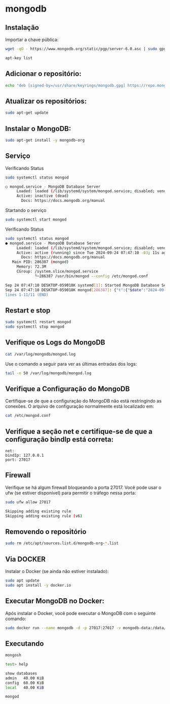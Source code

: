 # mongodb

## Instalação

Importar a chave pública:

```bash
wget -qO - https://www.mongodb.org/static/pgp/server-6.0.asc | sudo gpg --dearmor -o /usr/share/keyrings/mongodb.gpg

apt-key list
```

## Adicionar o repositório:

```bash
echo "deb [signed-by=/usr/share/keyrings/mongodb.gpg] https://repo.mongodb.org/apt/ubuntu $(lsb_release -cs)/mongodb-org/6.0 multiverse" | sudo tee /etc/apt/sources.list.d/mongodb-org-6.0.list
```
## Atualizar os repositórios:

```bash
sudo apt-get update
```

## Instalar o MongoDB:

```bash
sudo apt-get install -y mongodb-org
```

## Serviço

Verificando Status

```bash
sudo systemctl status mongod

○ mongod.service - MongoDB Database Server
     Loaded: loaded (/lib/systemd/system/mongod.service; disabled; vendor preset: enabled)
     Active: inactive (dead)
       Docs: https://docs.mongodb.org/manual
```

Startando o serviço

```bash
sudo systemctl start mongod
```

Verificando Status

```bash
sudo systemctl status mongod
● mongod.service - MongoDB Database Server
     Loaded: loaded (/lib/systemd/system/mongod.service; disabled; vendor preset: enabled)
     Active: active (running) since Tue 2024-09-24 07:47:10 -03; 11s ago
       Docs: https://docs.mongodb.org/manual
   Main PID: 286387 (mongod)
     Memory: 72.3M
     CGroup: /system.slice/mongod.service
             └─286387 /usr/bin/mongod --config /etc/mongod.conf

Sep 24 07:47:10 DESKTOP-059018K systemd[1]: Started MongoDB Database Server.
Sep 24 07:47:10 DESKTOP-059018K mongod[286387]: {"t":{"$date":"2024-09-24T10:47:10.507Z"},"s":"I",  "c":"CONTROL",  "id>
lines 1-11/11 (END)
```

## Restart e stop

```bash
sudo systemctl restart mongod
sudo systemctl stop mongod
```

## Verifique os Logs do MongoDB

```bash
cat /var/log/mongodb/mongod.log
```

Use o comando a seguir para ver as últimas entradas dos logs:

```bash
tail -n 50 /var/log/mongodb/mongod.log
```

## Verifique a Configuração do MongoDB

Certifique-se de que a configuração do MongoDB não está restringindo as conexões. O arquivo de configuração normalmente está localizado em:

```bash
cat /etc/mongod.conf
```

## Verifique a seção net e certifique-se de que a configuração bindIp está correta:

    net:
    bindIp: 127.0.0.1
    port: 27017


## Firewall
Verifique se há algum firewall bloqueando a porta 27017. Você pode usar o ufw (se estiver disponível) para permitir o tráfego nessa porta:

```bash
sudo ufw allow 27017

Skipping adding existing rule
Skipping adding existing rule (v6)
```

## Removendo o repositório

```bash
sudo rm /etc/apt/sources.list.d/mongodb-org-*.list
```

## Via DOCKER

Instalar o Docker (se ainda não estiver instalado):

```bash
sudo apt update
sudo apt install -y docker.io
```

## Executar MongoDB no Docker:

Após instalar o Docker, você pode executar o MongoDB com o seguinte comando:

```bash
sudo docker run --name mongodb -d -p 27017:27017 -v mongodb-data:/data/db mongo
```

## Executando

```bash
mongosh

test> help
```

```bash
show databases
admin   40.00 KiB
config  60.00 KiB
local   40.00 KiB
```


```bash
mongod
```